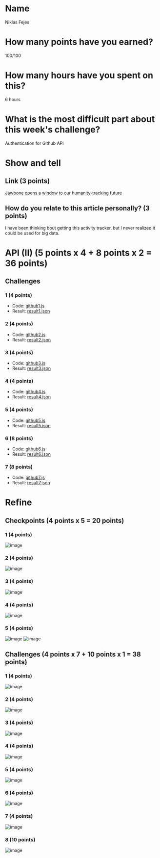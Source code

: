 # Name

Niklas Fejes

# How many points have you earned?

100/100


# How many hours have you spent on this?

6 hours

# What is the most difficult part about this week's challenge?

Authentication for Github API

# Show and tell

## Link (3 points)

[Jawbone opens a window to our humanity-tracking future](http://arstechnica.com/business/2014/08/your-data-is-now-a-de-facto-part-of-a-massive-sleep-study/)

## How do you relate to this article personally? (3 points)

I have been thinking bout getting this activity tracker, but I never realized it could be used for big data.

# API (II) (5 points x 4 + 8 points x 2 = 36 points)

## Challenges

### 1 (4 points)

* Code: [github1.js](github1.js)
* Result: [result1.json](result1.json)

### 2 (4 points)

* Code: [github2.js](github23.js)
* Result: [result2.json](result2.json)

### 3 (4 points)

* Code: [github3.js](github3.js)
* Result: [result3.json](result.json)

### 4 (4 points)

* Code: [github4.js](github4.js)
* Result: [result4.json](result4.json)

### 5 (4 points)

* Code: [github5.js](github5.js)
* Result: [result5.json](result5.json)

### 6 (8 points)

* Code: [github6.js](github6.js)
* Result: [result6.json](result6.json)

### 7 (8 points)

* Code: [github7.js](github7.js)
* Result: [result7.json](result7.json)


# Refine

## Checkpoints (4 points x 5 = 20 points)

### 1 (4 points)

![image](screenshots/checkpoint1.png?raw=true)

### 2 (4 points)

![image](screenshots/checkpoint2.png?raw=true)

### 3 (4 points)

![image](screenshots/checkpoint3.png?raw=true)

### 4 (4 points)

![image](screenshots/checkpoint4.png?raw=true)

### 5 (4 points)

![image](screenshots/checkpoint5.png?raw=true)
![image](screenshots/checkpoint5b.png?raw=true)

## Challenges (4 points x 7 + 10 points x 1 = 38 points)

### 1 (4 points)

![image](screenshots/challenge1.png?raw=true)

### 2 (4 points)

![image](screenshots/challenge2.png?raw=true)

### 3 (4 points)

![image](screenshots/challenge3.png?raw=true)

### 4 (4 points)

![image](screenshots/challenge4.png?raw=true)

### 5 (4 points)

![image](screenshots/challenge5.png?raw=true)

### 6 (4 points)

![image](screenshots/challenge6.png?raw=true)

### 7 (4 points)

![image](screenshots/challenge7.png?raw=true)

### 8 (10 points)

![image](screenshots/challenge8.png?raw=true)
